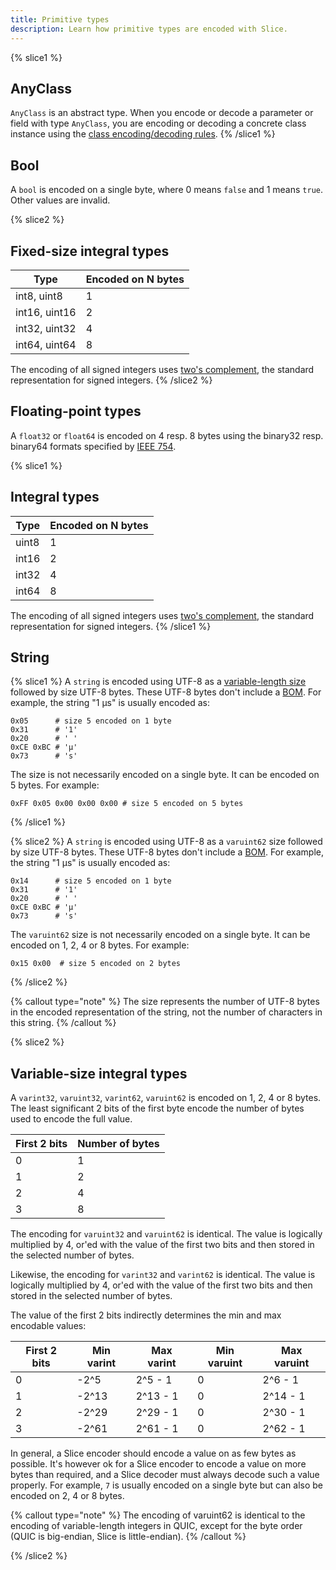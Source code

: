 ```yaml
---
title: Primitive types
description: Learn how primitive types are encoded with Slice.
---
```


{% slice1 %}
## AnyClass

`AnyClass` is an abstract type. When you encode or decode a parameter or field with type `AnyClass`, you are encoding
or decoding a concrete class instance using the [class encoding/decoding rules](user-defined-types#class).
{% /slice1 %}

## Bool

A `bool` is encoded on a single byte, where 0 means `false` and 1 means `true`. Other values are invalid.

{% slice2 %}
## Fixed-size integral types

| Type          | Encoded on N bytes |
| ------------- | ------------------ |
| int8, uint8   | 1                  |
| int16, uint16 | 2                  |
| int32, uint32 | 4                  |
| int64, uint64 | 8                  |

The encoding of all signed integers uses [two's complement], the standard representation for signed integers.
{% /slice2 %}

## Floating-point types

A `float32` or `float64` is encoded on 4 resp. 8 bytes using the binary32 resp. binary64 formats specified by
[IEEE 754].

{% slice1 %}
## Integral types

| Type  | Encoded on N bytes |
| ----- | ------------------ |
| uint8 | 1                  |
| int16 | 2                  |
| int32 | 4                  |
| int64 | 8                  |

The encoding of all signed integers uses [two's complement], the standard representation for signed integers.
{% /slice1 %}

## String

{% slice1 %}
A `string` is encoded using UTF-8 as a [variable-length size](encoding-only-constructs#variable-length-size) followed by
size UTF-8 bytes. These UTF-8 bytes don't include a [BOM]. For example, the string "1 μs" is usually encoded as:
```
0x05      # size 5 encoded on 1 byte
0x31      # '1'
0x20      # ' '
0xCE 0xBC # 'μ'
0x73      # 's'
```

The size is not necessarily encoded on a single byte. It can be encoded on 5 bytes. For example:
```
0xFF 0x05 0x00 0x00 0x00 # size 5 encoded on 5 bytes
```
{% /slice1 %}

{% slice2 %}
A `string` is encoded using UTF-8 as a `varuint62` size followed by size UTF-8 bytes. These UTF-8 bytes don't include a
[BOM]. For example, the string "1 μs" is usually encoded as:
```
0x14      # size 5 encoded on 1 byte
0x31      # '1'
0x20      # ' '
0xCE 0xBC # 'μ'
0x73      # 's'
```

The `varuint62` size is not necessarily encoded on a single byte. It can be encoded on 1, 2, 4 or 8 bytes. For example:
```
0x15 0x00  # size 5 encoded on 2 bytes
```
{% /slice2 %}

{% callout type="note" %}
The size represents the number of UTF-8 bytes in the encoded representation of the string, not the number of characters
in this string.
{% /callout %}

{% slice2 %}
## Variable-size integral types

A `varint32`, `varuint32`, `varint62`, `varuint62` is encoded on 1, 2, 4 or 8 bytes. The least significant 2 bits of the
first byte encode the number of bytes used to encode the full value.

| First 2 bits | Number of bytes |
| ------------ | --------------- |
| 0            | 1               |
| 1            | 2               |
| 2            | 4               |
| 3            | 8               |

The encoding for `varuint32` and `varuint62` is identical. The value is logically multiplied by 4, or'ed with the value
of the first two bits and then stored in the selected number of bytes.

Likewise, the encoding for `varint32` and `varint62` is identical. The value is logically multiplied by 4, or'ed with
the value of the first two bits and then stored in the selected number of bytes.

The value of the first 2 bits indirectly determines the min and max encodable values:

| First 2 bits | Min varint | Max varint | Min varuint | Max varuint |
| ------------ | ---------- | ---------- | ----------- | ----------- |
| 0            | -2^5       | 2^5 - 1    | 0           | 2^6 - 1     |
| 1            | -2^13      | 2^13 - 1   | 0           | 2^14 - 1    |
| 2            | -2^29      | 2^29 - 1   | 0           | 2^30 - 1    |
| 3            | -2^61      | 2^61 - 1   | 0           | 2^62 - 1    |

In general, a Slice encoder should encode a value on as few bytes as possible. It's however ok for a Slice encoder to
encode a value on more bytes than required, and a Slice decoder must always decode such a value properly. For example,
`7` is usually encoded on a single byte but can also be encoded on 2, 4 or 8 bytes.

{% callout type="note" %}
The encoding of varuint62 is identical to the encoding of variable-length integers in QUIC, except for the byte order
(QUIC is big-endian, Slice is little-endian).
{% /callout %}

{% /slice2 %}

[BOM]: https://en.wikipedia.org/wiki/Byte_order_mark
[IEEE 754]: https://en.wikipedia.org/wiki/IEEE_754
[two's complement]: https://en.wikipedia.org/wiki/Two%27s_complement

